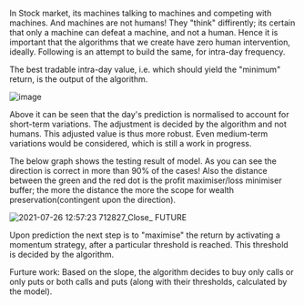  
In Stock market, its machines talking to machines and competing with machines. And machines are not humans! They "think" diffirently; its certain that only a machine can defeat a machine, and not a human. Hence it is important that the algorithms that we create have zero human intervention, ideally. Following is an attempt to build the same, for intra-day frequency.

The best tradable intra-day value, i.e. which should yield the "minimum" return, is the output of the algorithm.

![image](https://user-images.githubusercontent.com/45352897/127092736-73bf7eae-2927-45a4-a726-04074b5ee443.png)

Above it can be seen that the day's prediction is normalised to account for short-term variations. The adjustment is decided by the algorithm and not humans.
This adjusted value is thus more robust. Even medium-term variations would be considered, which is still a work in progress.

The below graph shows the testing result of model. As you can see the direction is correct in more than 90% of the cases!
Also the distance between the green and the red dot is the profit maximiser/loss minimiser buffer; the more the distance the more the scope for wealth preservation(contingent upon the direction).

![2021-07-26 12:57:23 712827_Close_ FUTURE](https://user-images.githubusercontent.com/45352897/127092812-1c26f1a7-3aa4-484c-a3b6-7c41d69fc2f6.png)

Upon prediction the next step is to "maximise" the return by activating a momentum strategy, after a particular threshold is reached. This threshold is decided by the algorithm.

Furture work:
Based on the slope, the algorithm decides to buy only calls or only puts or both calls and puts (along with their thresholds, calculated by the model).
